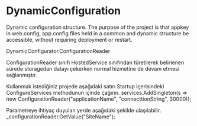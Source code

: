 # DynamicConfiguration

Dynamic configuration structure.
The purpose of the project is that appkey in web.config, app.config files held in a common and dynamic structure be accessible, without requiring deployment or restart.


DynamicConfigurator.ConfigurationReader

ConfigurationReader sınıfı HostedService sınıfından türetilerek belirlenen sürede storagedan datayı çekerken normal hizmetine de devam etmesi sağlanmıştır.

Kullanmak istediğiniz projede aşağıdaki satırı Startup içerisindeki ConfigureServices methodunun içinde çağırın.
services.AddSingleton(s => new ConfigurationReader("applicationName", "connecttionString", 30000));

Parametreye ihtiyaç duyulan yerde aşağıdaki şekilde ulaşılabilir.
_configurationReader.GetValue<string>("SiteName");

